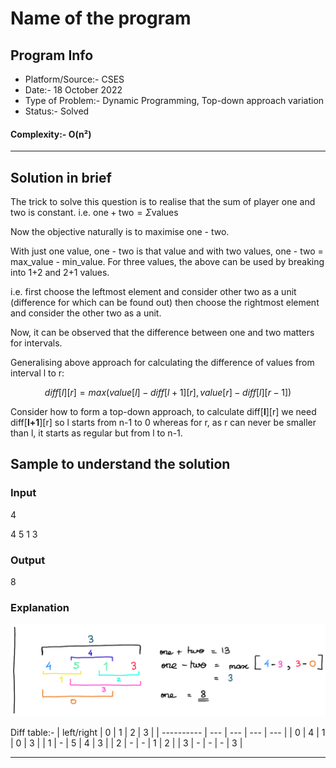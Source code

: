 # Name of the program
## Program Info
- Platform/Source:- CSES
- Date:- 18 October 2022
- Type of Problem:- Dynamic Programming, Top-down approach variation
- Status:- Solved
#### Complexity:- O(n²) 
---
## Solution in brief
The trick to solve this question is to realise that the sum of player one and two is constant.
i.e.
$\text{one} + \text{two} = \Sigma \text{values}$

Now the objective naturally is to maximise one - two.

With just one value, one - two is that value and with two values, one - two = max_value - min_value.
For three values, the above can be used by breaking into 1+2 and 2+1 values. 

i.e. first choose the leftmost element and consider other two as a unit (difference for which can be found out) then
choose the rightmost element and consider the other two as a unit.

Now, it can be observed that the difference between one and two matters for intervals.

Generalising above approach for calculating the difference of values from interval l to r:

$$diff[l][r] = max(value[l] - diff[l+1][r], value[r]- diff[l][r-1])$$

Consider how to form a top-down approach, to calculate diff[**l**][r] we need diff[**l+1**][r] so l starts from n-1 to 0 
whereas for r, as r can never be smaller than l, it starts as regular but from l to n-1.

## Sample to understand the solution

### Input
4

4 5 1 3

### Output
8

### Explanation
![Removal_Game.png](https://github.com/DarkMenacer/Legacy/blob/main/Programming/C%2B%2B/Submissions/CSES/Dynamic%20Programming/Removal%20Game/Removal_Game.png)

Diff table:-
| left/right | 0   | 1   | 2   | 3   |
| ---------- | --- | --- | --- | --- |
| 0          | 4   | 1   | 0   | 3   |
| 1          | -   | 5   | 4   | 3   |
| 2          | -   | -   | 1   | 2   |
| 3          | -   | -   | -   | 3   |

---
